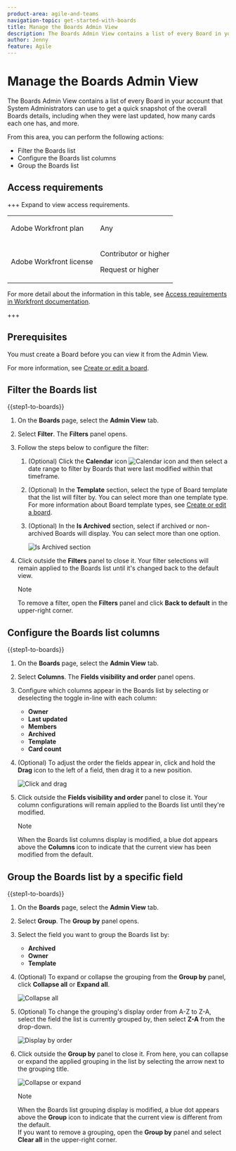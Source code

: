 ```yaml
---
product-area: agile-and-teams
navigation-topic: get-started-with-boards
title: Manage the Boards Admin View  
description: The Boards Admin View contains a list of every Board in your account that System Administrators can use to get a quick snapshot of the overall Boards details.
author: Jenny
feature: Agile
---
```

# Manage the Boards Admin View

The Boards Admin View contains a list of every Board in your account that System Administrators can use to get a quick snapshot of the overall Boards details, including when they were last updated, how many cards each one has, and more.

From this area, you can perform the following actions: 

* Filter the Boards list
* Configure the Boards list columns
* Group the Boards list 

## Access requirements

+++ Expand to view access requirements.

<table style="table-layout:auto"> 
 <col> 
 </col> 
 <col> 
 </col> 
 <tbody> 
  <tr> 
   <td role="rowheader">Adobe Workfront plan</td> 
   <td> <p>Any</p> </td> 
  </tr> 
  <tr> 
   <td role="rowheader">Adobe Workfront  license</td> 
   <td> <p>Contributor or higher </p>
        <p> Request or higher </p></td> 
  </tr> 
 </tbody> 
</table>

For more detail about the information in this table, see [Access requirements in Workfront documentation](/help/quicksilver/administration-and-setup/add-users/access-levels-and-object-permissions/access-level-requirements-in-documentation.md).

+++

## Prerequisites 

You must create a Board before you can view it from the Admin View.  

For more information, see [Create or edit a board](/help/quicksilver/agile/get-started-with-boards/create-edit-board.md).  

## Filter the Boards list 

{{step1-to-boards}}

1. On the **Boards** page, select the **Admin View** tab. 

1. Select **Filter**. The **Filters** panel opens. 

1. Follow the steps below to configure the filter: 

    1. (Optional) Click the **Calendar** icon ![Calendar icon](assets/calendar-icon.png) and then select a date range to filter by Boards that were last modified within that timeframe.  

    1. (Optional) In the **Template** section, select the type of Board template that the list will filter by. You can select more than one template type. 
    For more information about Board template types, see [Create or edit a board](/help/quicksilver/agile/get-started-with-boards/create-edit-board.md). 

    1. (Optional) In the **Is Archived** section, select if archived or non-archived Boards will display. You can select more than one option. 

        ![Is Archived section](assets/is-archived-section.png)
    
1. Click outside the **Filters** panel to close it. Your filter selections will remain applied to the Boards list until it's changed back to the default view. 

    >[!NOTE]
    >
    >To remove a filter, open the **Filters** panel and click **Back to default** in the upper-right corner.  
 
## Configure the Boards list columns 

{{step1-to-boards}}

1. On the **Boards** page, select the **Admin View** tab. 

1. Select **Columns**. The **Fields visibility and order** panel opens.  

1. Configure which columns appear in the Boards list by selecting or deselecting the toggle in-line with each column: 

    * **Owner**
    * **Last updated** 
    * **Members** 
    * **Archived** 
    * **Template** 
    * **Card count** 

1. (Optional) To adjust the order the fields appear in, click and hold the **Drag** icon to the left of a field, then drag it to a new position. 

    ![Click and drag](assets/click-and-drag.png)

1. Click outside the **Fields visibility and order** panel to close it. Your column configurations will remain applied to the Boards list until they're modified.  

    >[!NOTE]
    >
    > When the Boards list columns display is modified, a blue dot appears above the **Columns** icon to indicate that the current view has been modified from the default.

## Group the Boards list by a specific field 

{{step1-to-boards}}

1. On the **Boards** page, select the **Admin View** tab. 

1. Select **Group**. The **Group by** panel opens. 

1. Select the field you want to group the Boards list by:

    * **Archived**
    * **Owner** 
    * **Template**

1. (Optional) To expand or collapse the grouping from the **Group by** panel, click **Collapse all** or **Expand all**.  

    ![Collapse all](assets/collapse-all.png)
 
1. (Optional) To change the grouping's display order from A-Z to Z-A, select the field the list is currently grouped by, then select **Z-A** from the drop-down.  

    ![Display by order](assets/display-by-order.png)

1. Click outside the **Group by** panel to close it. From here, you can collapse or expand the applied grouping in the list by selecting the arrow next to the grouping title. 

    ![Collapse or expand](assets/collapse-or-expand.png)

    >[!NOTE]
    >   
    >When the Boards list grouping display is modified, a blue dot appears above the **Group** icon to indicate that the current view is different from the default. <br>
    >If you want to remove a grouping, open the **Group by** panel and select **Clear all** in the upper-right corner.
